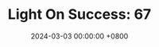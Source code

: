 ---
title: "Light On Success: 67"
date: 2024-03-03 00:00:00 +0800
categories: [Blogging]
tag: [Blogging]
image: https://pbs.twimg.com/media/GHCnzRMX0AAezzD?format=jpg&name=large
---